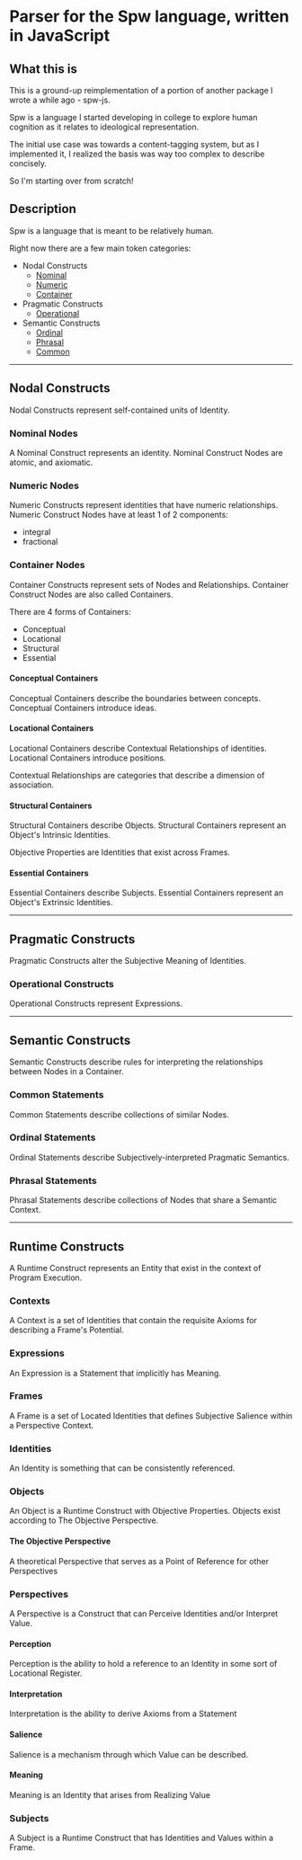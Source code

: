# Parser for the Spw language, written in JavaScript

## What this is

This is a ground-up reimplementation of a portion of another package I wrote a while ago - spw-js.

Spw is a language I started developing in college to explore human cognition as it relates to ideological
representation.

The initial use case was towards a content-tagging system, but as I implemented it, I realized the basis was way too
complex to describe concisely.

So I'm starting over from scratch!

## Description

Spw is a language that is meant to be relatively human.

Right now there are a few main token categories:

- Nodal Constructs
    - [Nominal](public/src/parser/constructs/nodal/nominal)
    - [Numeric](public/src/parser/constructs/nodal/numeric)
    - [Container](public/src/parser/constructs/nodal/container)
- Pragmatic Constructs
    - [Operational](public/src/parser/constructs/operational/pragmatic/operational)
- Semantic Constructs
    - [Ordinal](public/src/parser/constructs/operational/semantic/ordinal)
    - [Phrasal](public/src/parser/constructs/operational/semantic/phrasal)
    - [Common](public/src/parser/constructs/operational/semantic/common)

---

## Nodal Constructs

Nodal Constructs represent self-contained units of Identity.

### Nominal Nodes

A Nominal Construct represents an identity.
Nominal Construct Nodes are atomic, and axiomatic.

### Numeric Nodes

Numeric Constructs represent identities that have numeric relationships.
Numeric Construct Nodes have at least 1 of 2 components:

- integral
- fractional

### Container Nodes

Container Constructs represent sets of Nodes and Relationships.
Container Construct Nodes are also called Containers.

There are 4 forms of Containers:

- Conceptual
- Locational
- Structural
- Essential

#### Conceptual Containers

Conceptual Containers describe the boundaries between concepts.
Conceptual Containers introduce ideas.

#### Locational Containers

Locational Containers describe Contextual Relationships of identities.
Locational Containers introduce positions.

Contextual Relationships are categories that describe a dimension of association.

#### Structural Containers

Structural Containers describe Objects.
Structural Containers represent an Object's Intrinsic Identities.

Objective Properties are Identities that exist across Frames.

#### Essential Containers

Essential Containers describe Subjects.
Essential Containers represent an Object's Extrinsic Identities.

--- 

## Pragmatic Constructs

Pragmatic Constructs alter the Subjective Meaning of Identities.

### Operational Constructs

Operational Constructs represent Expressions.

---

## Semantic Constructs

Semantic Constructs describe rules for interpreting the relationships between Nodes in a Container.

### Common Statements

Common Statements describe collections of similar Nodes.

### Ordinal Statements

Ordinal Statements describe Subjectively-interpreted Pragmatic Semantics.  

### Phrasal Statements

Phrasal Statements describe collections of Nodes that share a Semantic Context.

---

## Runtime Constructs

A Runtime Construct represents an Entity that exist in the context of Program Execution.

### Contexts

A Context is a set of Identities that contain the requisite Axioms for describing a Frame's Potential.

### Expressions

An Expression is a Statement that implicitly has Meaning.

### Frames

A Frame is a set of Located Identities that defines Subjective Salience within a Perspective Context.

### Identities

An Identity is something that can be consistently referenced.

### Objects

An Object is a Runtime Construct with Objective Properties.
Objects exist according to The Objective Perspective.

#### The Objective Perspective

A theoretical Perspective that serves as a Point of Reference for other Perspectives

### Perspectives

A Perspective is a Construct that can Perceive Identities and/or Interpret Value.

#### Perception

Perception is the ability to hold a reference to an Identity in some sort of Locational Register.

#### Interpretation

Interpretation is the ability to derive Axioms from a Statement

#### Salience

Salience is a mechanism through which Value can be described.

#### Meaning

Meaning is an Identity that arises from Realizing Value

### Subjects

A Subject is a Runtime Construct that has Identities and Values within a Frame.
